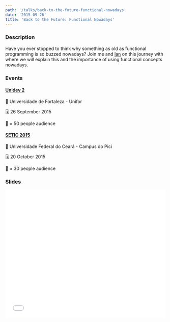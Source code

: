 ```yaml
---
path: '/talks/back-to-the-future-functional-nowadays'
date: '2015-09-26'
title: 'Back to the Future: Functional Nowadays'
---
```


### Description

Have you ever stopped to think why something as old as functional programming is so buzzed nowadays? Join me and [Ian](http://akaian.com/) on this journey with  where we will explain this and the importance of using functional concepts nowadays.

### Events

#### [Unidev 2](http://unidevce.github.io/)

📍 Universidade de Fortaleza - Unifor

🗓️ 26 September 2015

👥 ≈ 50 people audience

#### [SETIC 2015](http://www.seti.ufc.br/)

📍 Universidade Federal do Ceará - Campus do Pici

🗓️ 20 October 2015

👥 ≈ 30 people audience

### Slides

<div style="left: 0; width: 100%; height: 0; position: relative; padding-bottom: 79.5798%;"><iframe src="//speakerdeck.com/player/117bbbe00ca940e59fdd839caa9fb4ff" style="border: 0; top: 0; left: 0; width: 100%; height: 100%; position: absolute;" allowfullscreen scrolling="no"></iframe></div>
